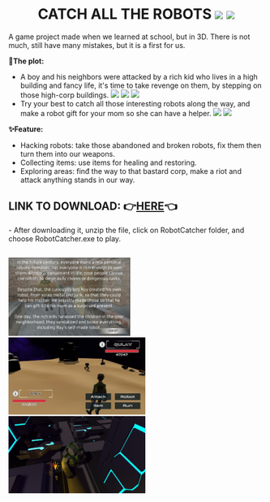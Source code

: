 <h1 align="center">CATCH ALL THE ROBOTS <img src="https://img.icons8.com/?size=30&id=Nmro7wvN8ku9&format=png&color=000000"> <img src="https://img.icons8.com/?size=30&id=L4NYp0PqX0xl&format=png&color=000000"></h1>
    
A game project made when we learned at school, but in 3D. There is not much, still have many mistakes, but it is a first for us.

<b>📝The plot:</b>
- A boy and his neighbors were attacked by a rich kid who lives in a high building and fancy life, it's time to take revenge on them, by stepping on those high-corp buildings. <img src="https://img.icons8.com/?size=25&id=puYkgzs0OEM0&format=png&color=000000"> <img src="https://img.icons8.com/?size=25&id=GtgqQIYSqT50&format=png&color=000000"> <img src="https://img.icons8.com/?size=25&id=K4a5gwnvUPe6&format=png&color=000000">
- Try your best to catch all those interesting robots along the way, and make a robot gift for your mom so she can have a helper. <img src="https://img.icons8.com/?size=25&id=c0c8NtLvCppS&format=png&color=000000"> <img src="https://img.icons8.com/?size=28&id=3pT94YXbyxUB&format=png&color=000000">

<b>✨Feature:</b>
- Hacking robots: take those abandoned and broken robots, fix them then turn them into our weapons.
- Collecting items: use items for healing and restoring.
- Exploring areas: finđ the way to that bastard corp, make a riot and attack anything stands in our way.

<h2>LINK TO DOWNLOAD: 👉<a href="https://drive.google.com/file/d/123B9DoCEypoM19Jj6Lor4s3hH6I-XheS/view?usp=sharing">HERE</a>👈</h2>
- After downloading it, unzip the file, click on RobotCatcher folder, and choose RobotCatcher.exe to play.

<h2></h2>

<img src="/Anh1.jpg" style="width:240px;"> <img src="/Anh2.jpg" style="width:270px; align:center"> <img src="/Anh3.jpg" style="width:270px;">

